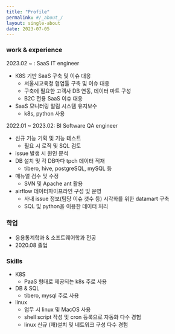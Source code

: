 ```yaml
---
title: "Profile"
permalink: #/_about_/
layout: single-about
date: 2023-07-05
---
```

### work & experience
2023.02 ~ : SaaS IT engineer
- K8S 기반 SaaS 구축 및 이슈 대응
  - 서울시교육청 협업툴 구축 및 이슈 대응
  - 구축에 필요한 고객사 DB 연동, 데이터 마트 구성
  - B2C 전용 SaaS 이슈 대응
- SaaS 모니터링 알림 시스템 유지보수
  - k8s, python 사용

2022.01 ~ 2023.02: BI Software QA engineer
- 신규 기능 기획 및 기능 테스트
  - 필요 시 로직 및 SQL 검토
- issue 발생 시 원인 분석
- DB 설치 및 각 DB마다 tpch 데이터 적재
  - tibero, hive, postgreSQL, mySQL 등
- 매뉴얼 검수 및 수정
  - SVN 및 Apache ant 활용
- airflow 데이터파이프라인 구성 및 운영
  - 사내 issue 정보(팀당 이슈 갯수 등) 시각화를 위한 datamart 구축
  - SQL 및 python을 이용한 데이터 처리

### 학업
- 응용통계학과 & 소프트웨어학과 전공
- 2020.08 졸업

### Skills
- K8S
  - PaaS 형태로 제공되는 k8s 주로 사용
- DB & SQL
  - tibero, mysql 주로 사용
- linux
  - 업무 시 linux 및 MacOS 사용
  - shell script 작성 및 cron 등록으로 자동화 다수 경험
  - linux 신규 (재)설치 및 네트워크 구성 다수 경험
